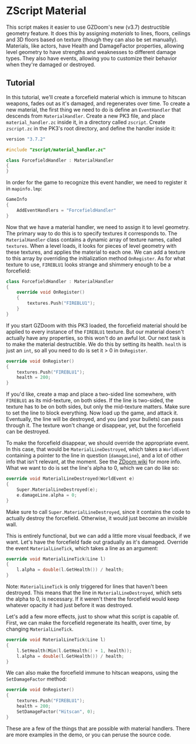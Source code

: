 # ZScript Material #

This script makes it easier to use GZDoom's new (v3.7) destructible geometry feature. It does this by assigning *materials* to lines, floors, ceilings and 3D floors based on texture (though they can also be set manually). Materials, like actors, have Health and DamageFactor properties, allowing level geometry to have strengths and weaknesses to different damage types. They also have events, allowing you to customize their behavior when they're damaged or destroyed.

## Tutorial ##

In this tutorial, we'll create a forcefield material which is immune to hitscan weapons, fades out as it's damaged, and regenerates over time. To create a new material, the first thing we need to do is define an `EventHandler` that descends from `MaterialHandler`. Create a new PK3 file, and place `material_handler.zc` inside it, in a directory called `zscript`. Create `zscript.zc` in the PK3's root directory, and define the handler inside it:

```cpp
version "3.7.2"

#include "zscript/material_handler.zc"

class ForcefieldHandler : MaterialHandler
{
}
```

In order for the game to recognize this event handler, we need to register it in `mapinfo.lmp`:

```cpp
GameInfo
{
    AddEventHandlers = "ForcefieldHandler"
}
```

Now that we have a material handler, we need to assign it to level geometry. The primary way to do this is to specify textures it corresponds to. The `MaterialHandler` class contains a dynamic array of texture names, called `textures`. When a level loads, it looks for pieces of level geometry with these textures, and applies the material to each one. We can add a texture to this array by overriding the initialization method `OnRegister`. As for what texture to use, `FIREBLU1` looks strange and shimmery enough to be a forcefield:

```cpp
class ForcefieldHandler : MaterialHandler
{
    override void OnRegister()
    {
        textures.Push("FIREBLU1");
    }
}
```

If you start GZDoom with this PK3 loaded, the forcefield material should be applied to every instance of the `FIREBLU1` texture. But our material doesn't actually have any properties, so this won't do an awful lot. Our next task is to make the material destructible. We do this by setting its health. `health` is just an `int`, so all you need to do is set it > 0 in `OnRegister`.

```cpp
override void OnRegister()
{
    textures.Push("FIREBLU1");
    health = 200;
}
```

If you'd like, create a map and place a two-sided line somewhere, with `FIREBLU1` as its mid-texture, on both sides. If the line is two-sided, the texture has to be on both sides, but only the mid-texture matters. Make sure to set the line to block everything. Now load up the game, and attack it. Eventually, the line will be destroyed, and you (and your bullets) can pass through it. The texture won't change or disappear, yet, but the forcefield can be destroyed.

To make the forcefield disappear, we should override the appropriate event. In this case, that would be `MaterialLineDestroyed`, which takes a `WorldEvent` containing a pointer to the line in question (`damageLine`), and a lot of other info that isn't relevant, at the moment. See the [ZDoom wiki](https://zdoom.org/wiki/Events_and_handlers) for more info. What we want to do is set the line's alpha to 0, which we can do like so:

```cpp
override void MaterialLineDestroyed(WorldEvent e)
{
    Super.MaterialLineDestroyed(e);
    e.damageLine.alpha = 0;
}
```

Make sure to call `Super.MaterialLineDestroyed`, since it contains the code to actually destroy the forcefield. Otherwise, it would just become an invisible wall.

This is entirely functional, but we can add a little more visual feedback, if we want. Let's have the forcefield fade out gradually as it's damaged. Override the event `MaterialLineTick`, which takes a line as an argument:

```cpp
override void MaterialLineTick(Line l)
{
    l.alpha = double(l.GetHealth()) / health;
}
```

Note: `MaterialLineTick` is only triggered for lines that haven't been destroyed. This means that the line in `MaterialLineDestroyed`, which sets the alpha to 0, is necessary. If it weren't there the forcefield would keep whatever opacity it had just before it was destroyed.

Let's add a few more effects, just to show what this script is capable of. First, we can make the forcefield regenerate its health, over time, by changing `MaterialLineTick`.

```cpp
override void MaterialLineTick(Line l)
{
    l.SetHealth(Min(l.GetHealth() + 1, health));
    l.alpha = double(l.GetHealth()) / health;
}
```

We can also make the forcefield immune to hitscan weapons, using the `SetDamageFactor` method:

```cpp
override void OnRegister()
{
    textures.Push("FIREBLU1");
    health = 200;
    SetDamageFactor("Hitscan", 0);
}
```

These are a few of the things that are possible with material handlers. There are more examples in the demo, or you can peruse the source code.